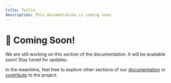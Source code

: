 ```yaml
---
title: Twilio
description: This documentation is coming soon.
---
```


# 🚧 Coming Soon!

We are still working on this section of the documentation. It will be available soon! Stay tuned for updates.

In the meantime, feel free to explore other sections of our [documentation](https://knotie-ai.pages.dev/) or [contribute](https://kno2gether.com/knotie-ai-sales-agent/) to the project.
